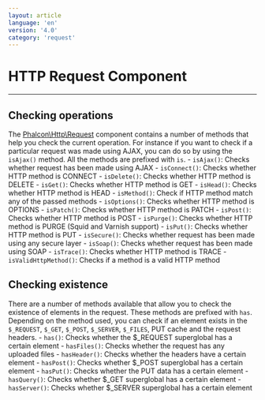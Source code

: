 ```yaml
---
layout: article
language: 'en'
version: '4.0'
category: 'request'
---
```

# HTTP Request Component

* * *

## Checking operations

The [Phalcon\Http\Request](api/Phalcon_Http_Request) component contains a number of methods that help you check the current operation. For instance if you want to check if a particular request was made using AJAX, you can do so by using the `isAjax()` method. All the methods are prefixed with `is`. - `isAjax()`: Checks whether request has been made using AJAX - `isConnect()`: Checks whether HTTP method is CONNECT - `isDelete()`: Checks whether HTTP method is DELETE - `isGet()`: Checks whether HTTP method is GET - `isHead()`: Checks whether HTTP method is HEAD - `isMethod()`: Check if HTTP method match any of the passed methods - `isOptions()`: Checks whether HTTP method is OPTIONS - `isPatch()`: Checks whether HTTP method is PATCH - `isPost()`: Checks whether HTTP method is POST - `isPurge()`: Checks whether HTTP method is PURGE (Squid and Varnish support) - `isPut()`: Checks whether HTTP method is PUT - `isSecure()`: Checks whether request has been made using any secure layer - `isSoap()`: Checks whether request has been made using SOAP - `isTrace()`: Checks whether HTTP method is TRACE - `isValidHttpMethod()`: Checks if a method is a valid HTTP method

## Checking existence

There are a number of methods available that allow you to check the existence of elements in the request. These methods are prefixed with `has`. Depending on the method used, you can check if an element exists in the `$_REQUEST`, `$_GET`, `$_POST`, `$_SERVER`, `$_FILES`, PUT cache and the request headers. - `has()`: Checks whether the $_REQUEST superglobal has a certain element - `hasFiles()`: Checks whether the request has any uploaded files - `hasHeader()`: Checks whether the headers have a certain element - `hasPost()`: Checks whether $_POST superglobal has a certain element - `hasPut()`: Checks whether the PUT data has a certain element - `hasQuery()`: Checks whether $_GET superglobal has a certain element - `hasServer()`: Checks whether $_SERVER superglobal has a certain element